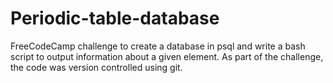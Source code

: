 # Periodic-table-database
FreeCodeCamp challenge to create a database in psql and write a bash script to output information about a given element. As part of the challenge, the code was version controlled using git.
